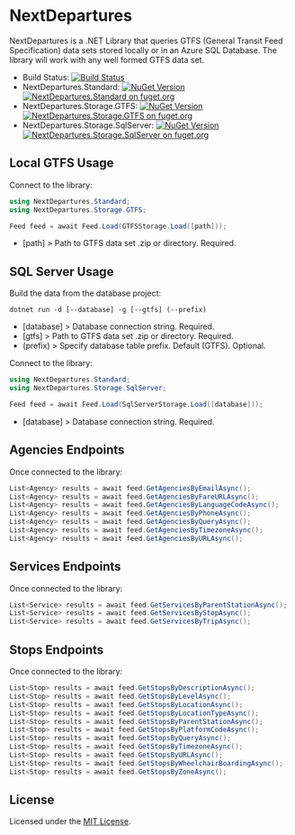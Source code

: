 # NextDepartures

NextDepartures is a .NET Library that queries GTFS (General Transit Feed Specification) data sets stored locally or in an Azure SQL Database. The library will work with any well formed GTFS data set.

* Build Status: [![Build Status](https://dev.azure.com/philvessey/NextDepartures/_apis/build/status/philvessey.NextDepartures?branchName=master)](https://dev.azure.com/philvessey/NextDepartures/_build/latest?definitionId=2&branchName=master)
* NextDepartures.Standard: [![NuGet Version](https://img.shields.io/nuget/v/NextDepartures.Standard.svg?style=flat)](https://www.nuget.org/packages/NextDepartures.Standard/) [![NextDepartures.Standard on fuget.org](https://www.fuget.org/packages/NextDepartures.Standard/badge.svg)](https://www.fuget.org/packages/NextDepartures.Standard)
* NextDepartures.Storage.GTFS: [![NuGet Version](https://img.shields.io/nuget/v/NextDepartures.Storage.GTFS.svg?style=flat)](https://www.nuget.org/packages/NextDepartures.Storage.GTFS/) [![NextDepartures.Storage.GTFS on fuget.org](https://www.fuget.org/packages/NextDepartures.Storage.GTFS/badge.svg)](https://www.fuget.org/packages/NextDepartures.Storage.GTFS)
* NextDepartures.Storage.SqlServer: [![NuGet Version](https://img.shields.io/nuget/v/NextDepartures.Storage.SqlServer.svg?style=flat)](https://www.nuget.org/packages/NextDepartures.Storage.SqlServer/) [![NextDepartures.Storage.SqlServer on fuget.org](https://www.fuget.org/packages/NextDepartures.Storage.SqlServer/badge.svg)](https://www.fuget.org/packages/NextDepartures.Storage.SqlServer)

## Local GTFS Usage

Connect to the library:

```csharp
using NextDepartures.Standard;
using NextDepartures.Storage.GTFS;

Feed feed = await Feed.Load(GTFSStorage.Load([path]));
```

* [path] > Path to GTFS data set .zip or directory. Required.

## SQL Server Usage

Build the data from the database project:

```
dotnet run -d [--database] -g [--gtfs] (--prefix)
```

* [database] > Database connection string. Required.
* [gtfs] > Path to GTFS data set .zip or directory. Required.
* (prefix) > Specify database table prefix. Default (GTFS). Optional.

Connect to the library:

```csharp
using NextDepartures.Standard;
using NextDepartures.Storage.SqlServer;

Feed feed = await Feed.Load(SqlServerStorage.Load([database]));
```

* [database] > Database connection string. Required.

## Agencies Endpoints

Once connected to the library:

```csharp
List<Agency> results = await feed.GetAgenciesByEmailAsync();
List<Agency> results = await feed.GetAgenciesByFareURLAsync();
List<Agency> results = await feed.GetAgenciesByLanguageCodeAsync();
List<Agency> results = await feed.GetAgenciesByPhoneAsync();
List<Agency> results = await feed.GetAgenciesByQueryAsync();
List<Agency> results = await feed.GetAgenciesByTimezoneAsync();
List<Agency> results = await feed.GetAgenciesByURLAsync();
```

## Services Endpoints

Once connected to the library:

```csharp
List<Service> results = await feed.GetServicesByParentStationAsync();
List<Service> results = await feed.GetServicesByStopAsync();
List<Service> results = await feed.GetServicesByTripAsync();
```

## Stops Endpoints

Once connected to the library:

```csharp
List<Stop> results = await feed.GetStopsByDescriptionAsync();
List<Stop> results = await feed.GetStopsByLevelAsync();
List<Stop> results = await feed.GetStopsByLocationAsync();
List<Stop> results = await feed.GetStopsByLocationTypeAsync();
List<Stop> results = await feed.GetStopsByParentStationAsync();
List<Stop> results = await feed.GetStopsByPlatformCodeAsync();
List<Stop> results = await feed.GetStopsByQueryAsync();
List<Stop> results = await feed.GetStopsByTimezoneAsync();
List<Stop> results = await feed.GetStopsByURLAsync();
List<Stop> results = await feed.GetStopsByWheelchairBoardingAsync();
List<Stop> results = await feed.GetStopsByZoneAsync();
```

## License

Licensed under the [MIT License](./LICENSE).